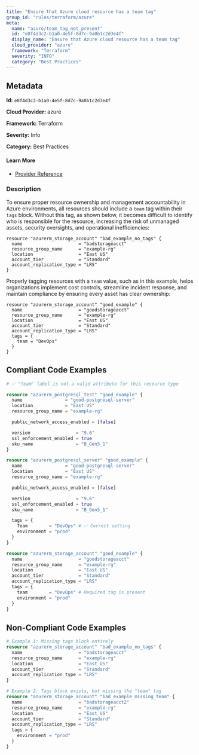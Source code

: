 ```yaml
---
title: "Ensure that Azure cloud resource has a team tag"
group_id: "rules/terraform/azure"
meta:
  name: "azure/team_tag_not_present"
  id: "e8f4d3c2-b1a0-4e5f-8d7c-9a0b1c2d3e4f"
  display_name: "Ensure that Azure cloud resource has a team tag"
  cloud_provider: "azure"
  framework: "Terraform"
  severity: "INFO"
  category: "Best Practices"
---
```

## Metadata

**Id:** `e8f4d3c2-b1a0-4e5f-8d7c-9a0b1c2d3e4f`

**Cloud Provider:** azure

**Framework:** Terraform

**Severity:** Info

**Category:** Best Practices

#### Learn More

 - [Provider Reference](https://docs.microsoft.com/en-us/azure/azure-resource-manager/management/tag-resources)

### Description

 To ensure proper resource ownership and management accountability in Azure environments, all resources should include a `team` tag within their `tags` block. Without this tag, as shown below, it becomes difficult to identify who is responsible for the resource, increasing the risk of unmanaged assets, security oversights, and operational inefficiencies:

```
resource "azurerm_storage_account" "bad_example_no_tags" {
  name                     = "badstorageacct"
  resource_group_name      = "example-rg"
  location                 = "East US"
  account_tier             = "Standard"
  account_replication_type = "LRS"
}
```

Properly tagging resources with a `team` value, such as in this example, helps organizations implement cost controls, streamline incident response, and maintain compliance by ensuring every asset has clear ownership:

```
resource "azurerm_storage_account" "good_example" {
  name                     = "goodstorageacct"
  resource_group_name      = "example-rg"
  location                 = "East US"
  account_tier             = "Standard"
  account_replication_type = "LRS"
  tags = {
    team = "DevOps"
  }
}
```


## Compliant Code Examples
```terraform
# ✅ "team" label is not a valid attribute for this resource type

resource "azurerm_postgresql_test" "good_example" {
  name                = "good-postgresql-server"
  location            = "East US"
  resource_group_name = "example-rg"

  public_network_access_enabled = [false]

  version                 = "9.6"
  ssl_enforcement_enabled = true
  sku_name                = "B_Gen5_1"
}

```

```terraform
resource "azurerm_postgresql_server" "good_example" {
  name                = "good-postgresql-server"
  location            = "East US"
  resource_group_name = "example-rg"

  public_network_access_enabled = [false]

  version                 = "9.6"
  ssl_enforcement_enabled = true
  sku_name                = "B_Gen5_1"

  tags = {
    Team        = "DevOps" # ✅ Correct setting
    environment = "prod"
  }
}

```

```terraform
resource "azurerm_storage_account" "good_example" {
  name                     = "goodstorageacct"
  resource_group_name      = "example-rg"
  location                 = "East US"
  account_tier             = "Standard"
  account_replication_type = "LRS"
  tags = {
    team        = "DevOps" # Required tag is present
    environment = "prod"
  }
}

```
## Non-Compliant Code Examples
```terraform
# Example 1: Missing tags block entirely
resource "azurerm_storage_account" "bad_example_no_tags" {
  name                     = "badstorageacct"
  resource_group_name      = "example-rg"
  location                 = "East US"
  account_tier             = "Standard"
  account_replication_type = "LRS"
}

# Example 2: Tags block exists, but missing the "team" tag
resource "azurerm_storage_account" "bad_example_missing_team" {
  name                     = "badstorageacct2"
  resource_group_name      = "example-rg"
  location                 = "East US"
  account_tier             = "Standard"
  account_replication_type = "LRS"
  tags = {
    environment = "prod"
  }
}

```